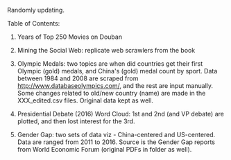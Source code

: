 Randomly updating.

Table of Contents:

1. Years of Top 250 Movies on Douban

2. Mining the Social Web: replicate web scrawlers from the book

3. Olympic Medals: two topics are when did countries get their first Olympic (gold) medals, and China's (gold) medal count by sport.
    Data between 1984 and 2008 are scraped from http://www.databaseolympics.com/, and the rest are input manually. Some changes related to old/new country (name) are made in the XXX_edited.csv files. Original data kept as well.
    
4. Presidential Debate (2016) Word Cloud: 1st and 2nd (and VP debate) are plotted, and then lost interest for the 3rd.

5. Gender Gap: two sets of data viz - China-centered and US-centered.
    Data are ranged from 2011 to 2016. Source is the Gender Gap reports from World Economic Forum (original PDFs in folder as well).

